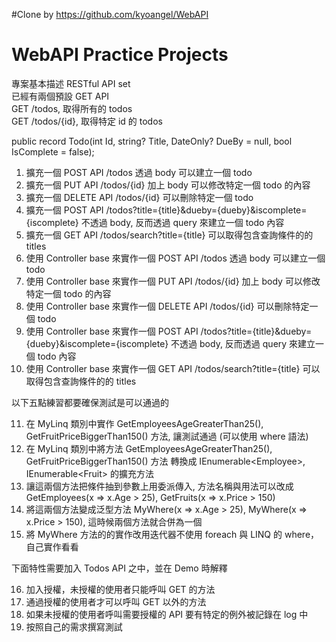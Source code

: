 #Clone by https://github.com/kyoangel/WebAPI

# WebAPI Practice Projects
專案基本描述
RESTful API set  
已經有兩個預設 GET API  
GET /todos, 取得所有的 todos  
GET /todos/{id}, 取得特定 id 的 todos  

public record Todo(int Id, string? Title, DateOnly? DueBy = null, bool IsComplete = false);

1. 擴充一個 POST API /todos 透過 body 可以建立一個 todo
2. 擴充一個 PUT API /todos/{id} 加上 body 可以修改特定一個 todo 的內容
3. 擴充一個 DELETE API /todos/{id} 可以刪除特定一個 todo
4. 擴充一個 POST API /todos?title={title}&dueby={dueby}&iscomplete={iscomplete} 不透過 body, 反而透過 query 來建立一個 todo 內容 
5. 擴充一個 GET API /todos/search?title={title} 可以取得包含查詢條件的的 titles
6. 使用 Controller base 來實作一個 POST API /todos 透過 body 可以建立一個 todo
7. 使用 Controller base 來實作一個 PUT API /todos/{id} 加上 body 可以修改特定一個 todo 的內容
8. 使用 Controller base 來實作一個 DELETE API /todos/{id} 可以刪除特定一個 todo
9. 使用 Controller base 來實作一個 POST API /todos?title={title}&dueby={dueby}&iscomplete={iscomplete} 不透過 body, 反而透過 query 來建立一個 todo 內容
10. 使用 Controller base 來實作一個 GET API /todos/search?title={title} 可以取得包含查詢條件的的 titles

以下五點練習都要確保測試是可以通過的

11. 在 MyLinq 類別中實作 GetEmployeesAgeGreaterThan25(), GetFruitPriceBiggerThan150() 方法, 讓測試通過 (可以使用 where 語法)
12. 在 MyLinq 類別中將方法 GetEmployeesAgeGreaterThan25(), GetFruitPriceBiggerThan150() 方法 轉換成 IEnumerable<Employee\>, IEnumerable<Fruit\> 的擴充方法
13. 讓這兩個方法把條件抽到參數上用委派傳入, 方法名稱與用法可以改成  GetEmployees(x => x.Age > 25), GetFruits(x => x.Price > 150)
14. 將這兩個方法變成泛型方法  MyWhere(x => x.Age > 25), MyWhere(x => x.Price > 150), 這時候兩個方法就合併為一個
15. 將 MyWhere 方法的的實作改用迭代器不使用 foreach 與 LINQ 的 where，自己實作看看

下面特性需要加入 Todos API 之中，並在 Demo 時解釋  

16. 加入授權，未授權的使用者只能呼叫 GET 的方法
17. 通過授權的使用者才可以呼叫 GET 以外的方法
18. 如果未授權的使用者呼叫需要授權的 API 要有特定的例外被記錄在 log 中
19. 按照自己的需求撰寫測試

